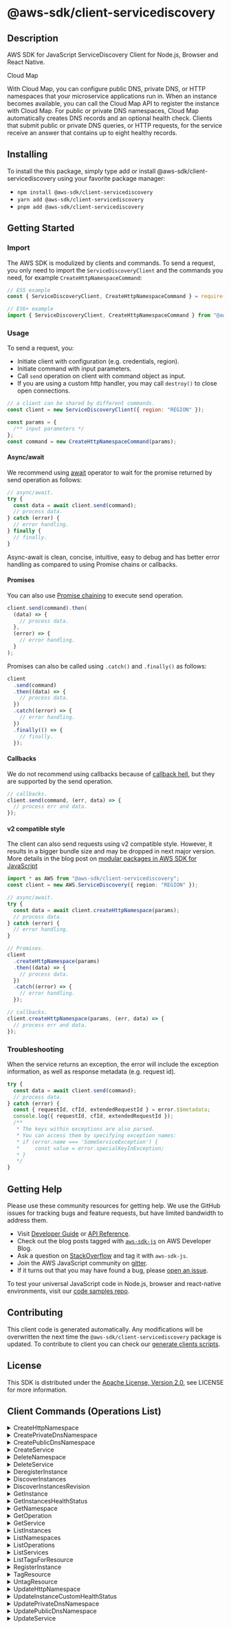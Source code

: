 <!-- generated file, do not edit directly -->

# @aws-sdk/client-servicediscovery

## Description

AWS SDK for JavaScript ServiceDiscovery Client for Node.js, Browser and React Native.

<fullname>Cloud Map</fullname>

<p>With Cloud Map, you can configure public DNS, private DNS, or HTTP namespaces that your
microservice applications run in. When an instance becomes available, you can call the Cloud Map
API to register the instance with Cloud Map. For public or private DNS namespaces, Cloud Map
automatically creates DNS records and an optional health check. Clients that submit public or
private DNS queries, or HTTP requests, for the service receive an answer that contains up to
eight healthy records. </p>

## Installing

To install the this package, simply type add or install @aws-sdk/client-servicediscovery
using your favorite package manager:

- `npm install @aws-sdk/client-servicediscovery`
- `yarn add @aws-sdk/client-servicediscovery`
- `pnpm add @aws-sdk/client-servicediscovery`

## Getting Started

### Import

The AWS SDK is modulized by clients and commands.
To send a request, you only need to import the `ServiceDiscoveryClient` and
the commands you need, for example `CreateHttpNamespaceCommand`:

```js
// ES5 example
const { ServiceDiscoveryClient, CreateHttpNamespaceCommand } = require("@aws-sdk/client-servicediscovery");
```

```ts
// ES6+ example
import { ServiceDiscoveryClient, CreateHttpNamespaceCommand } from "@aws-sdk/client-servicediscovery";
```

### Usage

To send a request, you:

- Initiate client with configuration (e.g. credentials, region).
- Initiate command with input parameters.
- Call `send` operation on client with command object as input.
- If you are using a custom http handler, you may call `destroy()` to close open connections.

```js
// a client can be shared by different commands.
const client = new ServiceDiscoveryClient({ region: "REGION" });

const params = {
  /** input parameters */
};
const command = new CreateHttpNamespaceCommand(params);
```

#### Async/await

We recommend using [await](https://developer.mozilla.org/en-US/docs/Web/JavaScript/Reference/Operators/await)
operator to wait for the promise returned by send operation as follows:

```js
// async/await.
try {
  const data = await client.send(command);
  // process data.
} catch (error) {
  // error handling.
} finally {
  // finally.
}
```

Async-await is clean, concise, intuitive, easy to debug and has better error handling
as compared to using Promise chains or callbacks.

#### Promises

You can also use [Promise chaining](https://developer.mozilla.org/en-US/docs/Web/JavaScript/Guide/Using_promises#chaining)
to execute send operation.

```js
client.send(command).then(
  (data) => {
    // process data.
  },
  (error) => {
    // error handling.
  }
);
```

Promises can also be called using `.catch()` and `.finally()` as follows:

```js
client
  .send(command)
  .then((data) => {
    // process data.
  })
  .catch((error) => {
    // error handling.
  })
  .finally(() => {
    // finally.
  });
```

#### Callbacks

We do not recommend using callbacks because of [callback hell](http://callbackhell.com/),
but they are supported by the send operation.

```js
// callbacks.
client.send(command, (err, data) => {
  // process err and data.
});
```

#### v2 compatible style

The client can also send requests using v2 compatible style.
However, it results in a bigger bundle size and may be dropped in next major version. More details in the blog post
on [modular packages in AWS SDK for JavaScript](https://aws.amazon.com/blogs/developer/modular-packages-in-aws-sdk-for-javascript/)

```ts
import * as AWS from "@aws-sdk/client-servicediscovery";
const client = new AWS.ServiceDiscovery({ region: "REGION" });

// async/await.
try {
  const data = await client.createHttpNamespace(params);
  // process data.
} catch (error) {
  // error handling.
}

// Promises.
client
  .createHttpNamespace(params)
  .then((data) => {
    // process data.
  })
  .catch((error) => {
    // error handling.
  });

// callbacks.
client.createHttpNamespace(params, (err, data) => {
  // process err and data.
});
```

### Troubleshooting

When the service returns an exception, the error will include the exception information,
as well as response metadata (e.g. request id).

```js
try {
  const data = await client.send(command);
  // process data.
} catch (error) {
  const { requestId, cfId, extendedRequestId } = error.$$metadata;
  console.log({ requestId, cfId, extendedRequestId });
  /**
   * The keys within exceptions are also parsed.
   * You can access them by specifying exception names:
   * if (error.name === 'SomeServiceException') {
   *     const value = error.specialKeyInException;
   * }
   */
}
```

## Getting Help

Please use these community resources for getting help.
We use the GitHub issues for tracking bugs and feature requests, but have limited bandwidth to address them.

- Visit [Developer Guide](https://docs.aws.amazon.com/sdk-for-javascript/v3/developer-guide/welcome.html)
  or [API Reference](https://docs.aws.amazon.com/AWSJavaScriptSDK/v3/latest/index.html).
- Check out the blog posts tagged with [`aws-sdk-js`](https://aws.amazon.com/blogs/developer/tag/aws-sdk-js/)
  on AWS Developer Blog.
- Ask a question on [StackOverflow](https://stackoverflow.com/questions/tagged/aws-sdk-js) and tag it with `aws-sdk-js`.
- Join the AWS JavaScript community on [gitter](https://gitter.im/aws/aws-sdk-js-v3).
- If it turns out that you may have found a bug, please [open an issue](https://github.com/aws/aws-sdk-js-v3/issues/new/choose).

To test your universal JavaScript code in Node.js, browser and react-native environments,
visit our [code samples repo](https://github.com/aws-samples/aws-sdk-js-tests).

## Contributing

This client code is generated automatically. Any modifications will be overwritten the next time the `@aws-sdk/client-servicediscovery` package is updated.
To contribute to client you can check our [generate clients scripts](https://github.com/aws/aws-sdk-js-v3/tree/main/scripts/generate-clients).

## License

This SDK is distributed under the
[Apache License, Version 2.0](http://www.apache.org/licenses/LICENSE-2.0),
see LICENSE for more information.

## Client Commands (Operations List)

<details>
<summary>
CreateHttpNamespace
</summary>

[Command API Reference](https://docs.aws.amazon.com/AWSJavaScriptSDK/v3/latest/clients/client-servicediscovery/classes/createhttpnamespacecommand.html) / [Input](https://docs.aws.amazon.com/AWSJavaScriptSDK/v3/latest/clients/client-servicediscovery/interfaces/createhttpnamespacecommandinput.html) / [Output](https://docs.aws.amazon.com/AWSJavaScriptSDK/v3/latest/clients/client-servicediscovery/interfaces/createhttpnamespacecommandoutput.html)

</details>
<details>
<summary>
CreatePrivateDnsNamespace
</summary>

[Command API Reference](https://docs.aws.amazon.com/AWSJavaScriptSDK/v3/latest/clients/client-servicediscovery/classes/createprivatednsnamespacecommand.html) / [Input](https://docs.aws.amazon.com/AWSJavaScriptSDK/v3/latest/clients/client-servicediscovery/interfaces/createprivatednsnamespacecommandinput.html) / [Output](https://docs.aws.amazon.com/AWSJavaScriptSDK/v3/latest/clients/client-servicediscovery/interfaces/createprivatednsnamespacecommandoutput.html)

</details>
<details>
<summary>
CreatePublicDnsNamespace
</summary>

[Command API Reference](https://docs.aws.amazon.com/AWSJavaScriptSDK/v3/latest/clients/client-servicediscovery/classes/createpublicdnsnamespacecommand.html) / [Input](https://docs.aws.amazon.com/AWSJavaScriptSDK/v3/latest/clients/client-servicediscovery/interfaces/createpublicdnsnamespacecommandinput.html) / [Output](https://docs.aws.amazon.com/AWSJavaScriptSDK/v3/latest/clients/client-servicediscovery/interfaces/createpublicdnsnamespacecommandoutput.html)

</details>
<details>
<summary>
CreateService
</summary>

[Command API Reference](https://docs.aws.amazon.com/AWSJavaScriptSDK/v3/latest/clients/client-servicediscovery/classes/createservicecommand.html) / [Input](https://docs.aws.amazon.com/AWSJavaScriptSDK/v3/latest/clients/client-servicediscovery/interfaces/createservicecommandinput.html) / [Output](https://docs.aws.amazon.com/AWSJavaScriptSDK/v3/latest/clients/client-servicediscovery/interfaces/createservicecommandoutput.html)

</details>
<details>
<summary>
DeleteNamespace
</summary>

[Command API Reference](https://docs.aws.amazon.com/AWSJavaScriptSDK/v3/latest/clients/client-servicediscovery/classes/deletenamespacecommand.html) / [Input](https://docs.aws.amazon.com/AWSJavaScriptSDK/v3/latest/clients/client-servicediscovery/interfaces/deletenamespacecommandinput.html) / [Output](https://docs.aws.amazon.com/AWSJavaScriptSDK/v3/latest/clients/client-servicediscovery/interfaces/deletenamespacecommandoutput.html)

</details>
<details>
<summary>
DeleteService
</summary>

[Command API Reference](https://docs.aws.amazon.com/AWSJavaScriptSDK/v3/latest/clients/client-servicediscovery/classes/deleteservicecommand.html) / [Input](https://docs.aws.amazon.com/AWSJavaScriptSDK/v3/latest/clients/client-servicediscovery/interfaces/deleteservicecommandinput.html) / [Output](https://docs.aws.amazon.com/AWSJavaScriptSDK/v3/latest/clients/client-servicediscovery/interfaces/deleteservicecommandoutput.html)

</details>
<details>
<summary>
DeregisterInstance
</summary>

[Command API Reference](https://docs.aws.amazon.com/AWSJavaScriptSDK/v3/latest/clients/client-servicediscovery/classes/deregisterinstancecommand.html) / [Input](https://docs.aws.amazon.com/AWSJavaScriptSDK/v3/latest/clients/client-servicediscovery/interfaces/deregisterinstancecommandinput.html) / [Output](https://docs.aws.amazon.com/AWSJavaScriptSDK/v3/latest/clients/client-servicediscovery/interfaces/deregisterinstancecommandoutput.html)

</details>
<details>
<summary>
DiscoverInstances
</summary>

[Command API Reference](https://docs.aws.amazon.com/AWSJavaScriptSDK/v3/latest/clients/client-servicediscovery/classes/discoverinstancescommand.html) / [Input](https://docs.aws.amazon.com/AWSJavaScriptSDK/v3/latest/clients/client-servicediscovery/interfaces/discoverinstancescommandinput.html) / [Output](https://docs.aws.amazon.com/AWSJavaScriptSDK/v3/latest/clients/client-servicediscovery/interfaces/discoverinstancescommandoutput.html)

</details>
<details>
<summary>
DiscoverInstancesRevision
</summary>

[Command API Reference](https://docs.aws.amazon.com/AWSJavaScriptSDK/v3/latest/clients/client-servicediscovery/classes/discoverinstancesrevisioncommand.html) / [Input](https://docs.aws.amazon.com/AWSJavaScriptSDK/v3/latest/clients/client-servicediscovery/interfaces/discoverinstancesrevisioncommandinput.html) / [Output](https://docs.aws.amazon.com/AWSJavaScriptSDK/v3/latest/clients/client-servicediscovery/interfaces/discoverinstancesrevisioncommandoutput.html)

</details>
<details>
<summary>
GetInstance
</summary>

[Command API Reference](https://docs.aws.amazon.com/AWSJavaScriptSDK/v3/latest/clients/client-servicediscovery/classes/getinstancecommand.html) / [Input](https://docs.aws.amazon.com/AWSJavaScriptSDK/v3/latest/clients/client-servicediscovery/interfaces/getinstancecommandinput.html) / [Output](https://docs.aws.amazon.com/AWSJavaScriptSDK/v3/latest/clients/client-servicediscovery/interfaces/getinstancecommandoutput.html)

</details>
<details>
<summary>
GetInstancesHealthStatus
</summary>

[Command API Reference](https://docs.aws.amazon.com/AWSJavaScriptSDK/v3/latest/clients/client-servicediscovery/classes/getinstanceshealthstatuscommand.html) / [Input](https://docs.aws.amazon.com/AWSJavaScriptSDK/v3/latest/clients/client-servicediscovery/interfaces/getinstanceshealthstatuscommandinput.html) / [Output](https://docs.aws.amazon.com/AWSJavaScriptSDK/v3/latest/clients/client-servicediscovery/interfaces/getinstanceshealthstatuscommandoutput.html)

</details>
<details>
<summary>
GetNamespace
</summary>

[Command API Reference](https://docs.aws.amazon.com/AWSJavaScriptSDK/v3/latest/clients/client-servicediscovery/classes/getnamespacecommand.html) / [Input](https://docs.aws.amazon.com/AWSJavaScriptSDK/v3/latest/clients/client-servicediscovery/interfaces/getnamespacecommandinput.html) / [Output](https://docs.aws.amazon.com/AWSJavaScriptSDK/v3/latest/clients/client-servicediscovery/interfaces/getnamespacecommandoutput.html)

</details>
<details>
<summary>
GetOperation
</summary>

[Command API Reference](https://docs.aws.amazon.com/AWSJavaScriptSDK/v3/latest/clients/client-servicediscovery/classes/getoperationcommand.html) / [Input](https://docs.aws.amazon.com/AWSJavaScriptSDK/v3/latest/clients/client-servicediscovery/interfaces/getoperationcommandinput.html) / [Output](https://docs.aws.amazon.com/AWSJavaScriptSDK/v3/latest/clients/client-servicediscovery/interfaces/getoperationcommandoutput.html)

</details>
<details>
<summary>
GetService
</summary>

[Command API Reference](https://docs.aws.amazon.com/AWSJavaScriptSDK/v3/latest/clients/client-servicediscovery/classes/getservicecommand.html) / [Input](https://docs.aws.amazon.com/AWSJavaScriptSDK/v3/latest/clients/client-servicediscovery/interfaces/getservicecommandinput.html) / [Output](https://docs.aws.amazon.com/AWSJavaScriptSDK/v3/latest/clients/client-servicediscovery/interfaces/getservicecommandoutput.html)

</details>
<details>
<summary>
ListInstances
</summary>

[Command API Reference](https://docs.aws.amazon.com/AWSJavaScriptSDK/v3/latest/clients/client-servicediscovery/classes/listinstancescommand.html) / [Input](https://docs.aws.amazon.com/AWSJavaScriptSDK/v3/latest/clients/client-servicediscovery/interfaces/listinstancescommandinput.html) / [Output](https://docs.aws.amazon.com/AWSJavaScriptSDK/v3/latest/clients/client-servicediscovery/interfaces/listinstancescommandoutput.html)

</details>
<details>
<summary>
ListNamespaces
</summary>

[Command API Reference](https://docs.aws.amazon.com/AWSJavaScriptSDK/v3/latest/clients/client-servicediscovery/classes/listnamespacescommand.html) / [Input](https://docs.aws.amazon.com/AWSJavaScriptSDK/v3/latest/clients/client-servicediscovery/interfaces/listnamespacescommandinput.html) / [Output](https://docs.aws.amazon.com/AWSJavaScriptSDK/v3/latest/clients/client-servicediscovery/interfaces/listnamespacescommandoutput.html)

</details>
<details>
<summary>
ListOperations
</summary>

[Command API Reference](https://docs.aws.amazon.com/AWSJavaScriptSDK/v3/latest/clients/client-servicediscovery/classes/listoperationscommand.html) / [Input](https://docs.aws.amazon.com/AWSJavaScriptSDK/v3/latest/clients/client-servicediscovery/interfaces/listoperationscommandinput.html) / [Output](https://docs.aws.amazon.com/AWSJavaScriptSDK/v3/latest/clients/client-servicediscovery/interfaces/listoperationscommandoutput.html)

</details>
<details>
<summary>
ListServices
</summary>

[Command API Reference](https://docs.aws.amazon.com/AWSJavaScriptSDK/v3/latest/clients/client-servicediscovery/classes/listservicescommand.html) / [Input](https://docs.aws.amazon.com/AWSJavaScriptSDK/v3/latest/clients/client-servicediscovery/interfaces/listservicescommandinput.html) / [Output](https://docs.aws.amazon.com/AWSJavaScriptSDK/v3/latest/clients/client-servicediscovery/interfaces/listservicescommandoutput.html)

</details>
<details>
<summary>
ListTagsForResource
</summary>

[Command API Reference](https://docs.aws.amazon.com/AWSJavaScriptSDK/v3/latest/clients/client-servicediscovery/classes/listtagsforresourcecommand.html) / [Input](https://docs.aws.amazon.com/AWSJavaScriptSDK/v3/latest/clients/client-servicediscovery/interfaces/listtagsforresourcecommandinput.html) / [Output](https://docs.aws.amazon.com/AWSJavaScriptSDK/v3/latest/clients/client-servicediscovery/interfaces/listtagsforresourcecommandoutput.html)

</details>
<details>
<summary>
RegisterInstance
</summary>

[Command API Reference](https://docs.aws.amazon.com/AWSJavaScriptSDK/v3/latest/clients/client-servicediscovery/classes/registerinstancecommand.html) / [Input](https://docs.aws.amazon.com/AWSJavaScriptSDK/v3/latest/clients/client-servicediscovery/interfaces/registerinstancecommandinput.html) / [Output](https://docs.aws.amazon.com/AWSJavaScriptSDK/v3/latest/clients/client-servicediscovery/interfaces/registerinstancecommandoutput.html)

</details>
<details>
<summary>
TagResource
</summary>

[Command API Reference](https://docs.aws.amazon.com/AWSJavaScriptSDK/v3/latest/clients/client-servicediscovery/classes/tagresourcecommand.html) / [Input](https://docs.aws.amazon.com/AWSJavaScriptSDK/v3/latest/clients/client-servicediscovery/interfaces/tagresourcecommandinput.html) / [Output](https://docs.aws.amazon.com/AWSJavaScriptSDK/v3/latest/clients/client-servicediscovery/interfaces/tagresourcecommandoutput.html)

</details>
<details>
<summary>
UntagResource
</summary>

[Command API Reference](https://docs.aws.amazon.com/AWSJavaScriptSDK/v3/latest/clients/client-servicediscovery/classes/untagresourcecommand.html) / [Input](https://docs.aws.amazon.com/AWSJavaScriptSDK/v3/latest/clients/client-servicediscovery/interfaces/untagresourcecommandinput.html) / [Output](https://docs.aws.amazon.com/AWSJavaScriptSDK/v3/latest/clients/client-servicediscovery/interfaces/untagresourcecommandoutput.html)

</details>
<details>
<summary>
UpdateHttpNamespace
</summary>

[Command API Reference](https://docs.aws.amazon.com/AWSJavaScriptSDK/v3/latest/clients/client-servicediscovery/classes/updatehttpnamespacecommand.html) / [Input](https://docs.aws.amazon.com/AWSJavaScriptSDK/v3/latest/clients/client-servicediscovery/interfaces/updatehttpnamespacecommandinput.html) / [Output](https://docs.aws.amazon.com/AWSJavaScriptSDK/v3/latest/clients/client-servicediscovery/interfaces/updatehttpnamespacecommandoutput.html)

</details>
<details>
<summary>
UpdateInstanceCustomHealthStatus
</summary>

[Command API Reference](https://docs.aws.amazon.com/AWSJavaScriptSDK/v3/latest/clients/client-servicediscovery/classes/updateinstancecustomhealthstatuscommand.html) / [Input](https://docs.aws.amazon.com/AWSJavaScriptSDK/v3/latest/clients/client-servicediscovery/interfaces/updateinstancecustomhealthstatuscommandinput.html) / [Output](https://docs.aws.amazon.com/AWSJavaScriptSDK/v3/latest/clients/client-servicediscovery/interfaces/updateinstancecustomhealthstatuscommandoutput.html)

</details>
<details>
<summary>
UpdatePrivateDnsNamespace
</summary>

[Command API Reference](https://docs.aws.amazon.com/AWSJavaScriptSDK/v3/latest/clients/client-servicediscovery/classes/updateprivatednsnamespacecommand.html) / [Input](https://docs.aws.amazon.com/AWSJavaScriptSDK/v3/latest/clients/client-servicediscovery/interfaces/updateprivatednsnamespacecommandinput.html) / [Output](https://docs.aws.amazon.com/AWSJavaScriptSDK/v3/latest/clients/client-servicediscovery/interfaces/updateprivatednsnamespacecommandoutput.html)

</details>
<details>
<summary>
UpdatePublicDnsNamespace
</summary>

[Command API Reference](https://docs.aws.amazon.com/AWSJavaScriptSDK/v3/latest/clients/client-servicediscovery/classes/updatepublicdnsnamespacecommand.html) / [Input](https://docs.aws.amazon.com/AWSJavaScriptSDK/v3/latest/clients/client-servicediscovery/interfaces/updatepublicdnsnamespacecommandinput.html) / [Output](https://docs.aws.amazon.com/AWSJavaScriptSDK/v3/latest/clients/client-servicediscovery/interfaces/updatepublicdnsnamespacecommandoutput.html)

</details>
<details>
<summary>
UpdateService
</summary>

[Command API Reference](https://docs.aws.amazon.com/AWSJavaScriptSDK/v3/latest/clients/client-servicediscovery/classes/updateservicecommand.html) / [Input](https://docs.aws.amazon.com/AWSJavaScriptSDK/v3/latest/clients/client-servicediscovery/interfaces/updateservicecommandinput.html) / [Output](https://docs.aws.amazon.com/AWSJavaScriptSDK/v3/latest/clients/client-servicediscovery/interfaces/updateservicecommandoutput.html)

</details>
